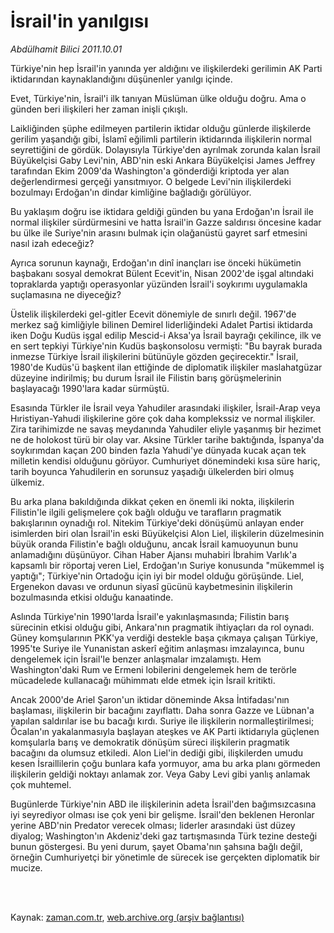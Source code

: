 # İsrail'in yanılgısı

*Abdülhamit Bilici 2011.10.01*

<td class="columnist-detail">
<p>Türkiye'nin hep İsrail'in yanında yer aldığını ve ilişkilerdeki gerilimin AK Parti iktidarından kaynaklandığını düşünenler yanılgı içinde.</p>
<p>
<div id="haberMetinDiv">
<p>Evet, Türkiye'nin, İsrail'i ilk tanıyan Müslüman ülke olduğu doğru. Ama o günden beri ilişkileri her zaman inişli çıkışlı.
<p>Laikliğinden şüphe edilmeyen partilerin iktidar olduğu günlerde ilişkilerde gerilim yaşandığı gibi, İslamî eğilimli partilerin iktidarında ilişkilerin normal seyrettiğini de gördük. Dolayısıyla Türkiye'den ayrılmak zorunda kalan İsrail Büyükelçisi Gaby Levi'nin, ABD'nin eski Ankara Büyükelçisi James Jeffrey tarafından Ekim 2009'da Washington'a gönderdiği kriptoda yer alan değerlendirmesi gerçeği yansıtmıyor. O belgede Levi'nin ilişkilerdeki bozulmayı Erdoğan'ın dindar kimliğine bağladığı görülüyor.
<p>Bu yaklaşım doğru ise iktidara geldiği günden bu yana Erdoğan'ın İsrail ile normal ilişkiler sürdürmesini ve hatta İsrail'in Gazze saldırısı öncesine kadar bu ülke ile Suriye'nin arasını bulmak için olağanüstü gayret sarf etmesini nasıl izah edeceğiz?
<p>Ayrıca sorunun kaynağı, Erdoğan'ın dinî inançları ise önceki hükümetin başbakanı sosyal demokrat Bülent Ecevit'in, Nisan 2002'de işgal altındaki topraklarda yaptığı operasyonlar yüzünden İsrail'i soykırımı uygulamakla suçlamasına ne diyeceğiz?
<p>Üstelik ilişkilerdeki gel-gitler Ecevit dönemiyle de sınırlı değil. 1967'de merkez sağ kimliğiyle bilinen Demirel liderliğindeki Adalet Partisi iktidarda iken Doğu Kudüs işgal edilip Mescid-i Aksa'ya İsrail bayrağı çekilince, ilk ve en sert tepkiyi Türkiye'nin Kudüs başkonsolosu vermişti: "Bu bayrak burada inmezse Türkiye İsrail ilişkilerini bütünüyle gözden geçirecektir." İsrail, 1980'de Kudüs'ü başkent ilan ettiğinde de diplomatik ilişkiler maslahatgüzar düzeyine indirilmiş; bu durum İsrail ile Filistin barış görüşmelerinin başlayacağı 1990'lara kadar sürmüştü.
<p>Esasında Türkler ile İsrail veya Yahudiler arasındaki ilişkiler, İsrail-Arap veya Hıristiyan-Yahudi ilişkilerine göre çok daha komplekssiz ve normal ilişkiler. Zira tarihimizde ne savaş meydanında Yahudiler eliyle yaşanmış bir hezimet ne de holokost türü bir olay var. Aksine Türkler tarihe baktığında, İspanya'da soykırımdan kaçan 200 binden fazla Yahudi'ye dünyada kucak açan tek milletin kendisi olduğunu görüyor. Cumhuriyet dönemindeki kısa süre hariç, tarih boyunca Yahudilerin en sorunsuz yaşadığı ülkelerden biri olmuş ülkemiz.
<p>Bu arka plana bakıldığında dikkat çeken en önemli iki nokta, ilişkilerin Filistin'le ilgili gelişmelere çok bağlı olduğu ve tarafların pragmatik bakışlarının oynadığı rol. Nitekim Türkiye'deki dönüşümü anlayan ender isimlerden biri olan İsrail'in eski Büyükelçisi Alon Liel, ilişkilerin düzelmesinin büyük oranda Filistin'e bağlı olduğunu, ancak İsrail kamuoyunun bunu anlamadığını düşünüyor. Cihan Haber Ajansı muhabiri İbrahim Varlık'a kapsamlı bir röportaj veren Liel, Erdoğan'ın Suriye konusunda "mükemmel iş yaptığı"; Türkiye'nin Ortadoğu için iyi bir model olduğu görüşünde. Liel, Ergenekon davası ve ordunun siyasî gücünü kaybetmesinin ilişkilerin bozulmasında etkisi olduğu kanaatinde.
<p>Aslında Türkiye'nin 1990'larda İsrail'e yakınlaşmasında; Filistin barış sürecinin etkisi olduğu gibi, Ankara'nın pragmatik ihtiyaçları da rol oynadı. Güney komşularının PKK'ya verdiği destekle başa çıkmaya çalışan Türkiye, 1995'te Suriye ile Yunanistan askerî eğitim anlaşması imzalayınca, bunu dengelemek için İsrail'le benzer anlaşmalar imzalamıştı. Hem Washington'daki Rum ve Ermeni lobilerini dengelemek hem de terörle mücadelede kullanacağı mühimmatı elde etmek için İsrail kritikti. 
<p> Ancak 2000'de Ariel Şaron'un iktidar döneminde Aksa İntifadası'nın başlaması, ilişkilerin bir bacağını zayıflattı. Daha sonra Gazze ve Lübnan'a yapılan saldırılar ise bu bacağı kırdı. Suriye ile ilişkilerin normalleştirilmesi; Öcalan'ın yakalanmasıyla başlayan ateşkes ve AK Parti iktidarıyla güçlenen komşularla barış ve demokratik dönüşüm süreci ilişkilerin pragmatik bacağını da olumsuz etkiledi. Alon Liel'in dediği gibi, ilişkilerden umudu kesen İsraillilerin çoğu bunlara kafa yormuyor, ama bu arka planı görmeden ilişkilerin geldiği noktayı anlamak zor. Veya Gaby Levi gibi yanlış anlamak çok muhtemel.
<p> Bugünlerde Türkiye'nin ABD ile ilişkilerinin adeta İsrail'den bağımsızcasına iyi seyrediyor olması ise çok yeni bir gelişme. İsrail'den beklenen Heronlar yerine ABD'nin Predator verecek olması; liderler arasındaki üst düzey diyalog; Washington'ın Akdeniz'deki gaz tartışmasında Türk tezine desteği bunun göstergesi. Bu yeni durum, şayet Obama'nın şahsına bağlı değil, örneğin Cumhuriyetçi bir yönetimle de sürecek ise gerçekten diplomatik bir mucize. </p></p></p></p></p></p></p></p></p></p></div>
</p>


<p><br>
		 </br></p></td>

Kaynak: [zaman.com.tr](http://zaman.com.tr/yazar.do?yazino=1185733), [web.archive.org (arşiv bağlantısı)](http://web.archive.org/web/20111213093114/http://zaman.com.tr/yazar.do?yazino=1185733)
